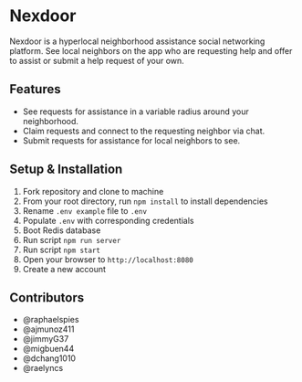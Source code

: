 # Nexdoor
Nexdoor is a hyperlocal neighborhood assistance social networking platform. See local neighbors on the app who are requesting help and offer to assist or submit a help request of your own. 

## Features
* See requests for assistance in a variable radius around your neighborhood.
* Claim requests and connect to the requesting neighbor via chat. 
* Submit requests for assistance for local neighbors to see.

## Setup & Installation
1. Fork repository and clone to machine
2. From your root directory, run `npm install` to install dependencies
3. Rename `.env example` file to `.env`
4. Populate `.env` with corresponding credentials
5. Boot Redis database
7. Run script `npm run server`
8. Run script `npm start`
9. Open your browser to `http://localhost:8080`
10. Create a new account

## Contributors
* @raphaelspies
* @ajmunoz411
* @jimmyG37
* @migbuen44
* @dchang1010
* @raelyncs


